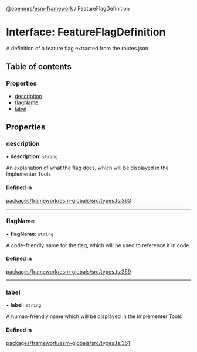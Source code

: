 [@openmrs/esm-framework](../API.md) / FeatureFlagDefinition

# Interface: FeatureFlagDefinition

A definition of a feature flag extracted from the routes.json

## Table of contents

### Properties

- [description](FeatureFlagDefinition.md#description)
- [flagName](FeatureFlagDefinition.md#flagname)
- [label](FeatureFlagDefinition.md#label)

## Properties

### description

• **description**: `string`

An explanation of what the flag does, which will be displayed in the Implementer Tools

#### Defined in

[packages/framework/esm-globals/src/types.ts:363](https://github.com/openmrs/openmrs-esm-core/blob/main/packages/framework/esm-globals/src/types.ts#L363)

___

### flagName

• **flagName**: `string`

A code-friendly name for the flag, which will be used to reference it in code

#### Defined in

[packages/framework/esm-globals/src/types.ts:359](https://github.com/openmrs/openmrs-esm-core/blob/main/packages/framework/esm-globals/src/types.ts#L359)

___

### label

• **label**: `string`

A human-friendly name which will be displayed in the Implementer Tools

#### Defined in

[packages/framework/esm-globals/src/types.ts:361](https://github.com/openmrs/openmrs-esm-core/blob/main/packages/framework/esm-globals/src/types.ts#L361)
